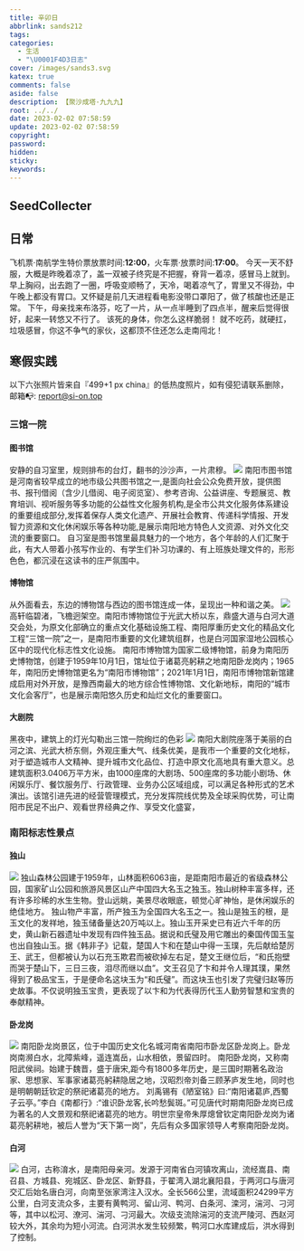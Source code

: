 ```yaml
---
title: 辛卯日
abbrlink: sands212
tags:
categories:
  - 生活
  - "\U0001F4D3日志"
cover: /images/sands3.svg
katex: true
comments: false
aside: false
description: 【聚沙成塔·九九九】
root: ../../
date: 2023-02-02 07:58:59
update: 2023-02-02 07:58:59
copyright:
password:
hidden:
sticky:
keywords:
---
```


## SeedCollecter


## 日常
飞机票·南航学生特价票放票时间:**12:00**，火车票·放票时间:**17:00**。
今天一天不舒服，大概是昨晚着凉了，盖一双被子终究是不把握，脊背一着凉，感冒马上就到。早上胸闷，出去跑了一圈，呼吸变顺畅了，天冷，喝着凉气了，胃里又不得劲，中午晚上都没有胃口。又怀疑是前几天进程看电影没带口罩阳了，做了核酸也还是正常。
下午，母亲找来布洛芬，吃了一片，从一点半睡到了四点半，醒来后觉得很好，起来一转悠又不行了。
该死的身体，你怎么这样脆弱！
就不吃药，就硬扛，垃圾感冒，你这不争气的家伙，这都顶不住还怎么走南闯北！

## 寒假实践
以下六张照片皆来自『499+1 px china』的低热度照片，如有侵犯请联系删除，邮箱📭: report@si-on.top

### 三馆一院

#### 图书馆
安静的自习室里，规则排布的台灯，翻书的沙沙声，一片肃穆。
![](../../../images/20230102/Screenshot_2023-02-02-07-55-33-805-edit_com.fivehundredpx.viewer.main.jpg)
南阳市图书馆是河南省较早成立的地市级公共图书馆之一,是面向社会公众免费开放，提供图书、报刊借阅（含少儿借阅、电子阅览室）、参考咨询、公益讲座、专题展览、教育培训、视听服务等多功能的公益性文化服务机构,是全市公共文化服务体系建设的重要组成部分,发挥着保存人类文化遗产、开展社会教育、传递科学情报、开发智力资源和文化休闲娱乐等各种功能,是展示南阳地方特色人文资源、对外文化交流的重要窗口。
自习室是图书馆里最具魅力的一个地方，各个年龄的人们汇聚于此，有大人带着小孩写作业的、有学生们补习功课的、有上班族处理文件的，形形色色，都沉浸在这读书的庄严氛围中。

#### 博物馆
从外面看去，东边的博物馆与西边的图书馆连成一体，呈现出一种和谐之美。
![](../../../images/20230102/Screenshot_2023-02-02-07-58-43-984-edit_com.fivehundredpx.viewer.main.jpg)
高轩临碧渚，飞檐迥架空。南阳市博物馆位于光武大桥以东，鼎盛大道与白河大道交会处，为原文化部确立的重点文化基础设施工程、南阳厚重历史文化的精品文化工程“三馆一院”之一，是南阳市重要的文化建筑组群，也是白河国家湿地公园核心区中的现代化标志性文化设施。
南阳市博物馆为国家二级博物馆，前身为南阳历史博物馆，创建于1959年10月1日，馆址位于诸葛亮躬耕之地南阳卧龙岗内；1965年，南阳历史博物馆更名为“南阳市博物馆”；2021年1月1日，南阳市博物馆新馆建成启用对外开放，是豫西南最大的地方综合性博物馆、文化新地标，南阳的“城市文化会客厅”，也是展示南阳悠久历史和灿烂文化的重要窗口。

#### 大剧院
黑夜中，建筑上的灯光勾勒出三馆一院绚烂的色彩
![](../../../images/20230102/Screenshot_2023-02-02-07-54-49-003-edit_com.fivehundredpx.viewer.main.jpg)
南阳大剧院座落于美丽的白河之滨、光武大桥东侧，外观庄重大气、线条优美，是我市一个重要的文化地标，对于塑造城市人文精神、提升城市文化品位、打造中原文化高地具有重大意义。总建筑面积3.0406万平方米，由1000座席的大剧场、500座席的多功能小剧场、休闲娱乐厅、餐饮服务厅、行政管理、业务办公区域组成，可以满足各种形式的艺术演出。该馆引进先进的经营管理模式，充分发挥院线优势及全球采购优势，可让南阳市民足不出户、观看世界经典之作、享受文化盛宴，

### 南阳标志性景点
#### 独山
![](../../../images/20230102/Screenshot_2023-02-02-08-10-14-399-edit_com.fivehundredpx.viewer.main.jpg)
独山森林公园建于1959年，山林面积6063亩，是距南阳市最近的省级森林公园，国家矿山公园和旅游风景区山产中国四大名玉之独玉。独山树种丰富多样，还有许多珍稀的水生生物。登山远眺，美景尽收眼底，顿觉心旷神怡，是休闲娱乐的绝佳地方。
独山物产丰富，所产独玉为全国四大名玉之一。独山是独玉的根，是玉文化的发祥地，独玉储备量达20万吨以上。独山玉开采史已有近六千年的历史，黄山新石器遗址中发现有四件独玉品。据说和氏璧及用它雕出的秦国传国玉玺也出自独山玉。据《韩非子》记载，楚国人卞和在楚山中得一玉璞，先后献给楚厉王、武王，但都被认为以石充玉欺君而被砍掉左右足，楚文王继位后，“和氏抱壁而哭于楚山下，三日三夜，泪尽而继以血”。文王召见了卞和并令人理其璞，果然得到了极品宝玉，于是便命名这块玉为“和氏璧”。而这块玉也引发了完璧归赵等历史故事。不仅说明独玉宝贵，更表现了以卞和为代表得历代玉人勤劳智慧和宝贵的奉献精神。

#### 卧龙岗
![](../../../images/20230102/Screenshot_2023-02-02-08-09-35-284-edit_com.fivehundredpx.viewer.main.jpg)
南阳卧龙岗景区，位于中国历史文化名城河南省南阳市卧龙区卧龙岗上。卧龙岗南濒白水，北障紫峰，遥连嵩岳，山水相依，景留四时。
南阳卧龙岗，又称南阳武侯祠。始建于魏晋，盛于唐宋,距今有1800多年历史，是三国时期著名政治家、思想家、军事家诸葛亮躬耕隐居之地，汉昭烈帝刘备三顾茅庐发生地，同时也是明朝朝廷钦定的祭祀诸葛亮的地方。
刘禹锡有《陋室铭》曰:“南阳诸葛庐,西蜀子云亭。”李白《南都行》:“谁识卧龙客,长吟愁鬓斑。”可见唐代时期南阳卧龙岗已成为著名的人文景观和祭祀诸葛亮的地方。明世宗皇帝朱厚熜曾钦定南阳卧龙岗为诸葛亮躬耕地，被后人誉为“天下第一岗”，先后有众多国家领导人考察南阳卧龙岗。

#### 白河
![](../../../images/20230102/Screenshot_2023-02-02-08-03-35-536-edit_com.fivehundredpx.viewer.main.jpg)
白河，古称淯水，是南阳母亲河。发源于河南省白河镇攻离山，流经嵩县、南召县、方城县、宛城区、卧龙区、新野县，于翟湾入湖北襄阳县，于两河口与唐河交汇后始名唐白河，向南至张家湾注入汉水。全长566公里，流域面积24299平方公里，白河支流众多，主要有黄鸭河、留山河、鸭河、白条河、滦河，湍河、刁河等，其中以松河、潦河、湍河、刁河最大。次级支流除湍河的支流严陵河、西赵河较大外，其余均为短小河流。白河洪水发生较频繁，鸭河口水库建成后，洪水得到了控制。
